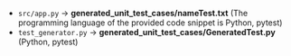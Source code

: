- `src/app.py` → **generated_unit_test_cases/nameTest.txt** (The programming language of the provided code snippet is Python, pytest)
- `test_generator.py` → **generated_unit_test_cases/GeneratedTest.py** (Python, pytest)
